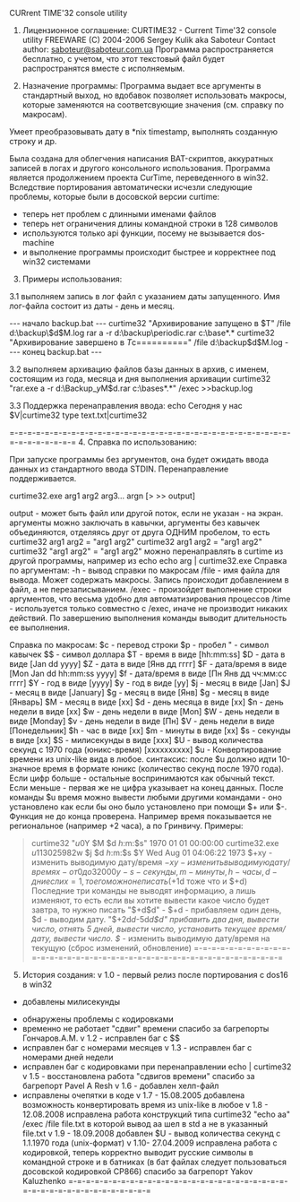 CURrent TIME'32 console utility

1. Лицензионное соглашение:
CURTIME32 - Current Time'32 console utility
FREEWARE (C) 2004-2006 Sergey Kulik aka Saboteur
Contact author: saboteur@saboteur.com.ua
Программа распространяется бесплатно, с учетом, что этот текстовый файл будет распространятся вместе с исполняемым.

2. Назначение программы:
Программа  выдает все аргументы в стандартный выход, но вдобавок позволяет использовать макросы, которые заменяются на соответсвующие значения (см. справку по макросам).

Умеет преобразовывать дату в *nix timestamp, выполнять созданную строку и др.

Была создана для облегчения написания BAT-скриптов, аккуратных записей в логах и другого консольного использования.
Программа является продолжением проекта CurTime, переведенного в win32.
Вследствие портирования автоматически исчезли следующие проблемы, которые были в досовской версии curtime:
* теперь нет проблем с длинными именами файлов
* теперь нет ограничения длины командной строки в 128 символов
* используются только api функции, посему не вызывается dos-machine
* и выполнение программы происходит быстрее и корректнее под win32 системами

3. Примеры использования:

3.1 выполняем запись в лог файл с указанием даты запущенного. Имя лог-файла состоит из даты - день и месяц.

--- начало backup.bat ---
curtime32 "Архивирование запущено в $T" /file d:\backup\$d$M.log
rar a -r d:\backup\periodic.rar c:\base\*.*
curtime32 "Архивирование завершено в $T$c==========" /file d:\backup\$d$M.log
---- конец backup.bat ---


3.2 выполняем архивацию файлов базы данных в архив, с именем, состоящим из года,
месяца и дня выполнения архивации
curtime32 "rar.exe a -r d:\Backup_$y$M$d.rar c:\bases\*.*" /exec >>backup.log

3.3 Поддержка перенаправления ввода:
echo Сегодня у нас $V|curtime32
type text.txt|curtime32

=-=-=-=-=-=-=-=-=-=-=-=-=-=-=-=-=-=-=-=-=-=-=-=-=-=-=-=-=-=-=-=-=-=-=-=-=-=-=-=
4. Справка по использованию:

При запуске программы без аргументов, она будет ожидать ввода данных из
стандартного ввода STDIN. Перенаправление поддерживается.

curtime32.exe arg1 arg2 arg3... argn [> >> output]

output - может быть файл или другой поток, если не указан - на экран.
аргументы можно заключать в кавычки, аргументы без кавычек объединяются,
отделяясь друг от друга ОДНИМ пробелом, то есть
curtime32 arg1 arg2 = "arg1 arg2"
curtime32 arg1 arg2 = "arg1 arg2"
curtime32 "arg1 arg2" = "arg1 arg2"
можно перенаправлять в curtime из другой программы, например из echo
echo arg | curtime32.exe
Справка по аргументам:
-h - вывод справки по макросам
/file <filename> - имя файла для вывода. Может содержать макросы. Запись
происходит добавлением в файл, а не перезаписыванием.
/exec - произойдет выполнение строки аргументов, что весьма
удобно для автоматизирования процессов
/time - используется только совместно с /exec, иначе не производит никаких действий.
По завершению выполнения команды выводит длительность ее выполнения.

Справка по макросам:
$c - перевод строки
$p - пробел
\" - символ кавычек
$$ - символ доллара
$T - время в виде [hh:mm:ss]
$D - дата в виде [Jan dd yyyy]
$Z - дата в виде [Янв дд гггг]
$F - дата/время в виде [Mon Jan dd hh:mm:ss yyyy]
$f - дата/время в виде [Пн Янв дд чч:мм:сс гггг]
$Y - год в виде [yyyy]
$y - год в виде [yy]
$j - месяц в виде [Jan]
$J - месяц в виде [January]
$g - месяц в виде [Янв]
$g - месяц в виде [Январь]
$M - месяц в виде [xx]
$d - день месяца в виде [xx]
$n - день недели в виде [xx]
$w - день недели в виде [Mon]
$W - день недели в виде [Monday]
$v - день недели в виде [Пн]
$V - день недели в виде [Понедельник]
$h - час в виде [xx]
$m - минуты в виде [xx]
$s - секунды в виде [xx]
$S - милисекунды в виде [xxx]
$U - вывод количества секунд с 1970 года (юникс-время) [xxxxxxxxxx]
$u - Конвертирование времени из unix-like вида в любое.
синтаксис: после $u должно идти 10-значное время в формате юникс
(количество секунд после 1970 года). Если цифр больше - остальные
воспринимаются как обычный текст. Если меньше - первая же не цифра
указывает на конец данных. После команды $u время можно вывести
любыми другими командами - оно установлено как если бы оно было
установлено при помощи $+ или $-.
Функция не до конца проверена. Например время показывается не
региональное (например +2 часа), а по Гринвичу.
Примеры:
>curtime32 "$u0$Y $M $d $h:$m:$s"
1970 01 01 00:00:00
>curtime32.exe $u113025982$w $j $d $h:$m:$s $Y
Wed Aug 01 04:06:22 1973
$+xy - изменить выводимую дату/время
$-xy - изменить выводимую дату/время
x - от 0 до 32000
y - s-секунды, m-минуты, h-часы, d-дни
если x=1, то его можно не писать ($+1d тоже что и $+d)
Последние три команды не выводят информацию, а лишь изменяют,
то есть если вы хотите вывести какое число будет завтра, то нужно
писать "$+d$d" - $+d - прибавляем один день, $d - выводим дату.
"$+2d$d$-5d$d$*$d"
прибавить два дня, вывести число, отнять 5 дней, вывести число,
установить текущее время/дату, вывести число.
$* - изменить выводимую дату/время на текущую (сброс изменений, обновление)
=-=-=-=-=-=-=-=-=-=-=-=-=-=-=-=-=-=-=-=-=-=-=-=-=-=-=-=-=-=-=-=-=-=-=-=-=-=-=-=

5. История создания:
v 1.0 - первый релиз после портирования с dos16 в win32
+ добавлены милисекунды
- обнаружены проблемы с кодировками
- временно не работает "сдвиг" времени
спасибо за багрепорты Гончаров.А.М.
v 1.2 - исправлен баг с $$
- исправлен баг с номерами месяцев
v 1.3 - исправлен баг с номерами дней недели
- исправлен баг с кодировками при перенаправлении echo | curtime32
v 1.5 - восстановлена работа "сдвигов времени"
спасибо за багрепорт Pavel A Resh
v 1.6 - добавлен хелп-файл
- исправлены очепятки в коде
v 1.7 - 15.08.2005 добавлена возможность конвертировать время из unix-like в любое
v 1.8 - 12.08.2008 исправлена работа конструкций типа curtime32 "echo aa" /exec /file file.txt
в которой вывод aa шел в std а не в указанный file.txt
v 1.9 - 18.09.2008 добавлен $U - вывод количества секунд с 1.1.1970 года (unix-формат)
v 1.10- 27.04.2009 исправлена работа с кодировкой, теперь корректно выводит
русские символы в командной строке и в батниках (в бат файлах следует
пользоваться досовской кодировкой CP866)
спасибо за багрепорт Yakov Kaluzhenko
=-=-=-=-=-=-=-=-=-=-=-=-=-=-=-=-=-=-=-=-=-=-=-=-=-=-=-=-=-=-=-=-=-=-=-=-=-=-=-=
